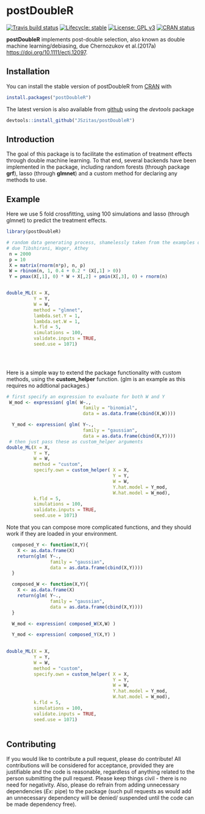 
<!-- README.md is generated from README.Rmd. Please edit that file -->

# postDoubleR

<!-- badges: start -->

[![Travis build
status](https://travis-ci.org/JSzitas/postDoubleR.svg?branch=master)](https://travis-ci.org/JSzitas/postDoubleR)
[![Lifecycle:
stable](https://img.shields.io/badge/lifecycle-stable-green.svg)](https://www.tidyverse.org/lifecycle/#stable)
[![License: GPL
v3](https://img.shields.io/badge/License-GPLv3-blue.svg)](https://www.gnu.org/licenses/gpl-3.0)
[![CRAN
status](https://www.r-pkg.org/badges/version/postDoubleR)](https://CRAN.R-project.org/package=postDoubleR)
<!-- badges: end -->

**postDoubleR** implements post-double selection, also known as double
machine learning/debiasing, due Chernozukov et al.(2017a)
<https://doi.org/10.1111/ectj.12097>.

## Installation

You can install the stable version of postDoubleR from
[CRAN](https://CRAN.R-project.org) with

``` r
install.packages("postDoubleR")
```

The latest version is also available from
[github](https://github.com/JSzitas/postDoubleR) using the *devtools*
package

``` r
devtools::install_github("JSzitas/postDoubleR")
```

## Introduction

The goal of this package is to facilitate the estimation of treatment
effects through double machine learning. To that end, several backends
have been implemented in the package, including random forests (through
package **grf**), lasso (through **glmnet**) and a custom method for
declaring any methods to use.

## Example

Here we use 5 fold crossfitting, using 100 simulations and lasso
(through glmnet) to predict the treatment effects.

``` r
library(postDoubleR)

# random data generating process, shamelessly taken from the examples on the grf github page,
# due Tibshirani, Wager, Athey
 n = 2000
 p = 10
 X = matrix(rnorm(n*p), n, p)
 W = rbinom(n, 1, 0.4 + 0.2 * (X[,1] > 0))
 Y = pmax(X[,1], 0) * W + X[,2] + pmin(X[,3], 0) + rnorm(n)


double_ML(X = X,
          Y = Y,
          W = W,
          method = "glmnet",
          lambda.set.Y = 1,
          lambda.set.W = 1,
          k.fld = 5,
          simulations = 100,
          validate.inputs = TRUE,
          seed.use = 1071)

  
 
```

Here is a simple way to extend the package functionality with custom
methods, using the **custom\_helper** function. (glm is an example as
this requires no addtional packages.)

``` r
# first specify an expression to evaluate for both W and Y
 W_mod <- expression( glm( W~.,
                            family = "binomial",
                            data = as.data.frame(cbind(X,W))))

  Y_mod <- expression( glm( Y~.,
                            family = "gaussian",
                            data = as.data.frame(cbind(X,Y))))
 # then just pass these as custom_helper arguments 
double_ML(X = X,
          Y = Y,
          W = W,
          method = "custom",
          specify.own = custom_helper( X = X,
                                       Y = Y,
                                       W = W,
                                       Y.hat.model = Y_mod,
                                       W.hat.model = W_mod),
          k.fld = 5,
          simulations = 100,
          validate.inputs = TRUE,
          seed.use = 1071)
```

Note that you can compose more complicated functions, and they should
work if they are loaded in your environment.

``` r
  composed_Y <- function(X,Y){
    X <- as.data.frame(X)
    return(glm( Y~.,
                family = "gaussian",
                data = as.data.frame(cbind(X,Y))))
  }

  composed_W <- function(X,Y){
    X <- as.data.frame(X)
    return(glm( Y~.,
                family = "gaussian",
                data = as.data.frame(cbind(X,Y))))
  }

  W_mod <- expression( composed_W(X,W) )

  Y_mod <- expression( composed_Y(X,Y) )

  
double_ML(X = X,
          Y = Y,
          W = W,
          method = "custom",
          specify.own = custom_helper( X = X,
                                       Y = Y,
                                       W = W,
                                       Y.hat.model = Y_mod,
                                       W.hat.model = W_mod),
          k.fld = 5,
          simulations = 100,
          validate.inputs = TRUE,
          seed.use = 1071)
  
```

## Contributing

If you would like to contribute a pull request, please do contribute\!
All contributions will be considered for acceptance, provided they are
justifiable and the code is reasonable, regardless of anything related
to the person submitting the pull request. Please keep things civil -
there is no need for negativity. Also, please do refrain from adding
unnecessary dependencies (*Ex:* pipe) to the package (such pull requests
as would add an unnecessary dependency will be denied/ suspended until
the code can be made dependency free).
